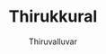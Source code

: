 ---
title: "Thirukkural"
author: ["Thiruvalluvar"]
year: 300
language: ["Tamil", "English"]
genre: ["Poetry", "Philosophy", "Wisdom Literature", "Regional Literature"]
description: "Thiruvalluvar's Thirukkural represents Tamil literature's supreme ethical and philosophical achievement, comprising 1,330 couplets (kurals) organized into three books addressing virtue (aram), wealth (porul), and love (inbam)—the three legitimate life pursuits in Tamil tradition. Composed likely between 3rd century BCE and 5th century CE, each kural (couplet) of seven feet expresses complete thought with extraordinary economy, employing vivid imagery from agriculture, nature, and daily life to convey timeless wisdom. The first book (Chapters 1-38) addresses dharma: compassion, non-violence, virtue, hospitality, gratitude, self-control, and moral conduct. The second book (Chapters 39-108) concerns artha: kingship, administration, army, friendship, and prudent conduct. The third book (Chapters 109-133) explores kama: love's nature, union, separation, and reunion. The work's universal humanism, practical ethics, and literary excellence made it Tamil culture's foundational text, inspiring countless commentaries and translations. G.U. Pope's English translation introduced this masterpiece to global audiences, revealing Tamil civilization's sophisticated ethical philosophy and poetic genius."
collections: ['regional-literature', 'poetry-collection', 'philosophy', 'ancient-wisdom', 'classical-literature']
sources:
  - name: "Internet Archive (G.U. Pope translation, 1886)"
    url: "https://archive.org/details/thirukkural_201808"
    type: "other"
references:
  - name: "Wikipedia: Kural"
    url: "https://en.wikipedia.org/wiki/Kural"
    type: "wikipedia"
  - name: "Wikipedia: Thiruvalluvar"
    url: "https://en.wikipedia.org/wiki/Thiruvalluvar"
    type: "wikipedia"
  - name: "Wikipedia: Tamil literature"
    url: "https://en.wikipedia.org/wiki/Tamil_literature"
    type: "wikipedia"
  - name: "Wikipedia: Sangam literature"
    url: "https://en.wikipedia.org/wiki/Sangam_literature"
    type: "wikipedia"
  - name: "Wikisource: Tirukural (G.U. Pope translation, 1886)"
    url: "https://en.wikisource.org/wiki/Tirukural"
    type: "wikisource"
  - name: "Open Library: Thirukkural year"
    url: "https://openlibrary.org/search?q=Thirukkural+year+300+language+Tamil+English+Thiruvalluvar"
    type: "other"
featured: true
publishDate: 2025-10-30
tags: ['tamil', 'poetry-collection', 'philosophy']
---